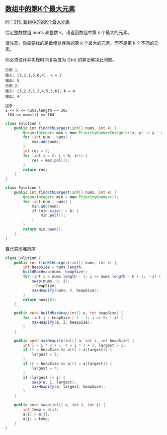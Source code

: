 ## [数组中的第K个最大元素](https://leetcode.cn/problems/kth-largest-element-in-an-array/description/)
同：[215. 数组中的第K个最大元素](https://leetcode.cn/problems/kth-largest-element-in-an-array/description/)

给定整数数组 nums 和整数 k，请返回数组中第 k 个最大的元素。

请注意，你需要找的是数组排序后的第 k 个最大的元素，而不是第 k 个不同的元素。

你必须设计并实现时间复杂度为 O(n) 的算法解决此问题。


````
示例 1:
输入: [3,2,1,5,6,4], k = 2
输出: 5
示例 2:
输入: [3,2,3,1,2,4,5,5,6], k = 4
输出: 4
````
````
提示：
1 <= k <= nums.length <= 105
-104 <= nums[i] <= 104
````

````java
class Solution {
    public int findKthLargest(int[] nums, int k) {
        Queue<Integer> max = new PriorityQueue<Integer>((x, y) -> y - x);
        for (int num : nums) {
            max.add(num);
        }
        int res = 0;
        for (int i = 0; i < k; i++) {
            res = max.poll();
        }
        return res;
    }
}
````
````java
class Solution {
    public int findKthLargest(int[] nums, int k) {
        Queue<Integer> min = new PriorityQueue<>();
        for (int num : nums) {
            min.add(num);
            if (min.size() > k) {
                min.poll();
            }
        }
        return min.peek();
    }
}
````

自己实现堆排序
````java
class Solution {
    public int findKthLargest(int[] nums, int k) {
        int heapSize = nums.length;
        buildMaxHeap(nums, heapSize);
        for (int i = nums.length - 1; i >= nums.length - k + 1; --i) {
            swap(nums, 0, i);
            --heapSize;
            maxHeapify(nums, 0, heapSize);
        }
        return nums[0];
    }

    public void buildMaxHeap(int[] a, int heapSize) {
        for (int i = heapSize / 2 - 1; i >= 0; --i) {
            maxHeapify(a, i, heapSize);
        }
    }

    public void maxHeapify(int[] a, int i, int heapSize) {
        int l = i * 2 + 1, r = i * 2 + 2, largest = i;
        if (l < heapSize && a[l] > a[largest]) {
            largest = l;
        }
        if (r < heapSize && a[r] > a[largest]) {
            largest = r;
        }
        if (largest != i) {
            swap(a, i, largest);
            maxHeapify(a, largest, heapSize);
        }
    }

    public void swap(int[] a, int i, int j) {
        int temp = a[i];
        a[i] = a[j];
        a[j] = temp;
    }
}
````
